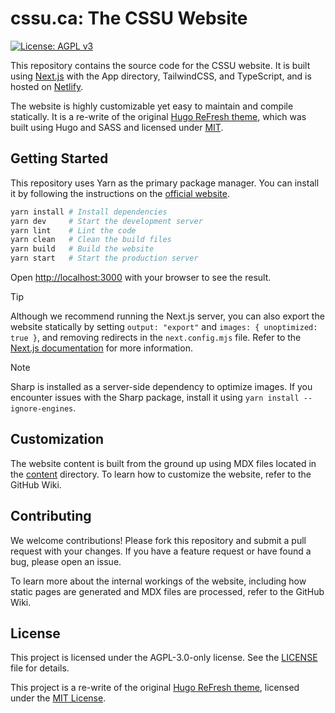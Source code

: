 # cssu.ca: The CSSU Website

[![License: AGPL v3](https://img.shields.io/badge/License-AGPL%20v3-blue.svg)](LICENSE)

This repository contains the source code for the CSSU website. It is built using [Next.js](https://nextjs.org/) with the App directory, TailwindCSS, and TypeScript, and is hosted on [Netlify](https://www.netlify.com/).

The website is highly customizable yet easy to maintain and compile statically. It is a re-write of the original [Hugo ReFresh theme](https://github.com/PippoRJ/hugo-refresh), which was built using Hugo and SASS and licensed under [MIT](https://github.com/PippoRJ/hugo-refresh/blob/master/LICENSE).

## Getting Started

This repository uses Yarn as the primary package manager. You can install it by following the instructions on the [official website](https://yarnpkg.com/).

```bash
yarn install # Install dependencies
yarn dev     # Start the development server
yarn lint    # Lint the code
yarn clean   # Clean the build files
yarn build   # Build the website
yarn start   # Start the production server
```

Open [http://localhost:3000](http://localhost:3000) with your browser to see the result.

> [!TIP]
> Although we recommend running the Next.js server, you can also export the website statically by setting `output: "export"` and `images: { unoptimized: true }`, and removing redirects in the `next.config.mjs` file. Refer to the [Next.js documentation](https://nextjs.org/docs/app/building-your-application/deploying/static-exports) for more information.

> [!NOTE]  
> Sharp is installed as a server-side dependency to optimize images. If you encounter issues with the Sharp package, install it using `yarn install --ignore-engines`.

## Customization

The website content is built from the ground up using MDX files located in the [content](content) directory. To learn how to customize the website, refer to the GitHub Wiki.

## Contributing

We welcome contributions! Please fork this repository and submit a pull request with your changes. If you have a feature request or have found a bug, please open an issue.

To learn more about the internal workings of the website, including how static pages are generated and MDX files are processed, refer to the GitHub Wiki.

## License

This project is licensed under the AGPL-3.0-only license. See the [LICENSE](LICENSE) file for details.

This project is a re-write of the original [Hugo ReFresh theme](https://github.com/PippoRJ/hugo-refresh), licensed under the [MIT License](https://github.com/PippoRJ/hugo-refresh/blob/master/LICENSE).
